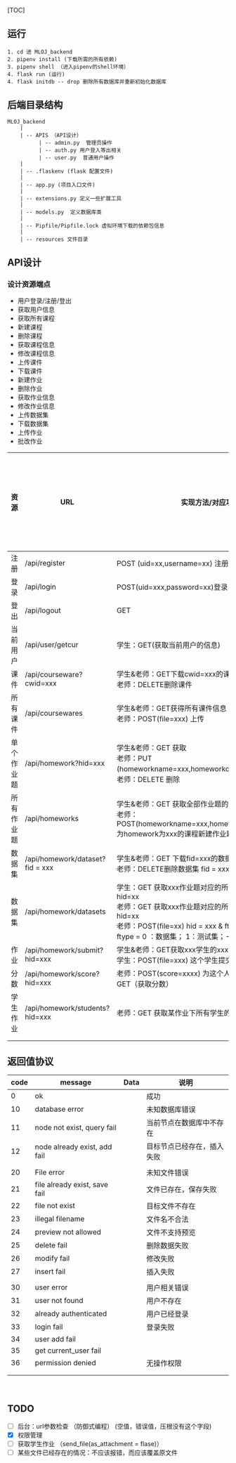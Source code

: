 [TOC]

## 运行

```
1. cd 进 MLOJ_backend
2. pipenv install (下载所需的所有依赖)
3. pipenv shell （进入pipenv的shell环境）
4. flask run (运行)
4. flask initdb -- drop 删除所有数据库并重新初始化数据库
```


## 后端目录结构

```
MLOJ_backend
	|
	| -- APIS （API设计）
		  | -- admin.py  管理员操作
		  | -- auth.py 用户登入等出相关
		  | -- user.py  普通用户操作
	|
	| -- .flaskenv (flask 配置文件)
	| 
	| -- app.py (项目入口文件)
	|
	| -- extensions.py 定义一些扩展工具 
	|
	| -- models.py  定义数据库类
	|
	| -- Pipfile/Pipfile.lock 虚拟环境下载的依赖包信息 
	|
	| -- resources 文件目录
```

## API设计

### 设计资源端点

* 用户登录/注册/登出
* 获取用户信息
* 获取所有课程
* 新建课程
* 删除课程
* 获取课程信息
* 修改课程信息
* 上传课件
* 下载课件
* 新建作业
* 删除作业
* 获取作业信息
* 修改作业信息
* 上传数据集
* 下载数据集
* 上传作业
* 批改作业



| 资源       | URL                             | 实现方法/对应功能                                            | 实现等级 | 服务端是否完成部署 |
| ---------- | ------------------------------- | ------------------------------------------------------------ | -------- | ------------------ |
| 注册       | /api/register                   | POST (uid=xx,username=xx) 注册                               | P0       | √                  |
| 登录       | /api/login                      | POST(uid=xxx,password=xx)登录                                | P0       | √                  |
| 登出       | /api/logout                     | GET                                                          | P0       | √                  |
| 当前用户   | /api/user/getcur                | 学生：GET(获取当前用户的信息)                                | P3       | √                  |
| 课件       | /api/courseware?cwid=xxx        | 学生&老师：GET下载cwid=xxx的课件<br/>老师：DELETE删除课件    | P1       | √                  |
| 所有课件   | /api/coursewares                | 学生&老师：GET获得所有课件信息<br>老师：POST(file=xxx) 上传 <br> | P1       | √                  |
| 单个作业题 | /api/homework?hid=xxx           | 学生&老师：GET 获取<br/>老师：PUT (homeworkname=xxx,homeworkdesc=xxx,type=1)修改<br/>老师：DELETE 删除 | P1       | √                  |
| 所有作业题 | /api/homeworks                  | 学生&老师：GET 获取全部作业题的信息<br/>老师：POST(homeworkname=xxx,homeworkdesc=xxx,type=x)为homework为xxx的课程新建作业题，作业题类型为x | P1       | √                  |
| 数据集     | /api/homework/dataset?fid = xxx | 学生&老师：GET 下载fid=xxx的数据集<br/>老师：DELETE删除数据集 fid = xxx | P2       |                    |
| 数据集     | /api/homework/datasets          | 学生：GET 获取xxx作业题对应的所有数据集 （不包括答案）hid=xx<br/>老师：GET 获取xxx作业题对应的所有数据集 （包括答案）hid=xx<br/>老师：POST(file=xx) hid = xxx & ftype=x为xxx上传数据集<br/> ftype = 0 ：数据集； 1：测试集；-1 ：答案集 | P2       |                    |
| 作业       | /api/homework/submit?hid=xxx    | 学生&老师：GET获取xxx学生的xxx作业信息<br/>学生：POST(file=xxx) 这个学生提交这次作业的答案 | P2       |                    |
| 分数       | /api/homework/score?hid=xxx     | 老师：POST(score=xxxx) 为这个人的这个作业打分<br>GET（获取分数） | P2       |                    |
| 学生作业   | /api/homework/students?hid=xxx  | 老师：GET 获取某作业下所有学生的完成情况                     |          |                    |
|            |                                 |                                                              |          |                    |
|            |                                 |                                                              |          |                    |


## 返回值协议

| code | message                       | Data | 说明                       |
| ---- | ----------------------------- | ---- | -------------------------- |
| 0    | ok                            |      | 成功                       |
| 10   | database error                |      | 未知数据库错误             |
| 11   | node not exist, query fail    |      | 当前节点在数据库中不存在   |
| 12   | node already exist, add fail  |      | 目标节点已经存在，插入失败 |
|      |                               |      |                            |
| 20   | File error                    |      | 未知文件错误               |
| 21   | file already exist, save fail |      | 文件已存在，保存失败       |
| 22   | file not exist                |      | 目标文件不存在             |
| 23   | illegal filename              |      | 文件名不合法               |
| 24   | preview  not allowed          |      | 文件不支持预览             |
| 25   | delete fail                   |      | 删除数据失败               |
| 26   | modify fail                   |      | 修改失败                   |
| 27   | insert fail                   |      | 插入失败                   |
|      |                               |      |                            |
| 30   | user error                     |      | 用户相关错误               |
| 31   | user not found                 |      | 用户不存在                 |
| 32   | already authenticated          |      | 用户已经登录               |
| 33   | login fail                     |      | 登录失败                   |
| 34   | user add fail                  |      |                            |
| 35   | get current_user fail          |      |                            |
| 36 | permission denied |      | 无操作权限 |
|      |                               |      |                            |
|      |                               |      |                            |

​	



## TODO

- [ ] 后台：url参数检查 （防御式编程）  (空值，错误值，压根没有这个字段)
- [x] 权限管理
- [ ] 获取学生作业 （send_file(as_attachment = flase)）
- [ ] 某些文件已经存在的情况：不应该报错，而应该覆盖原文件